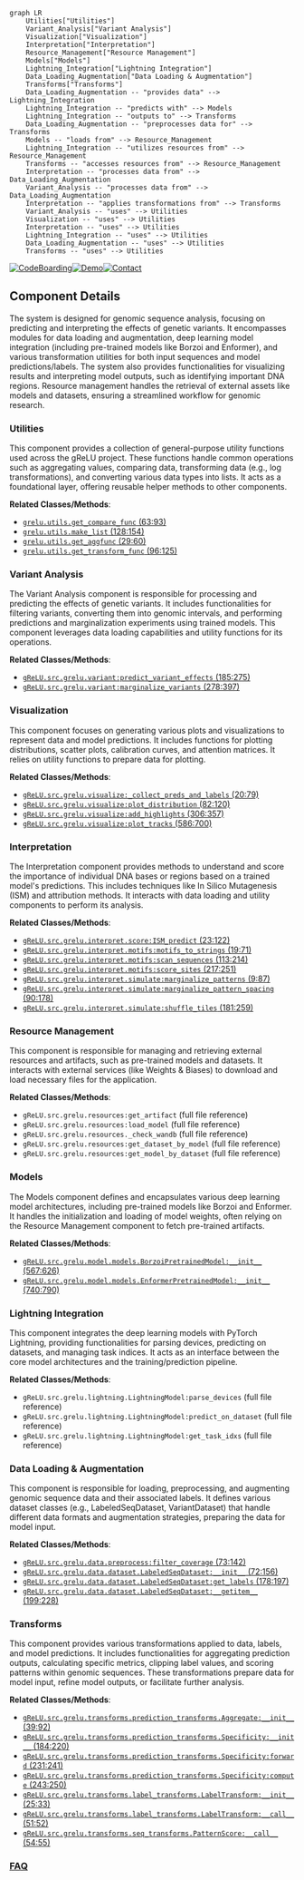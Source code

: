 ```mermaid
graph LR
    Utilities["Utilities"]
    Variant_Analysis["Variant Analysis"]
    Visualization["Visualization"]
    Interpretation["Interpretation"]
    Resource_Management["Resource Management"]
    Models["Models"]
    Lightning_Integration["Lightning Integration"]
    Data_Loading_Augmentation["Data Loading & Augmentation"]
    Transforms["Transforms"]
    Data_Loading_Augmentation -- "provides data" --> Lightning_Integration
    Lightning_Integration -- "predicts with" --> Models
    Lightning_Integration -- "outputs to" --> Transforms
    Data_Loading_Augmentation -- "preprocesses data for" --> Transforms
    Models -- "loads from" --> Resource_Management
    Lightning_Integration -- "utilizes resources from" --> Resource_Management
    Transforms -- "accesses resources from" --> Resource_Management
    Interpretation -- "processes data from" --> Data_Loading_Augmentation
    Variant_Analysis -- "processes data from" --> Data_Loading_Augmentation
    Interpretation -- "applies transformations from" --> Transforms
    Variant_Analysis -- "uses" --> Utilities
    Visualization -- "uses" --> Utilities
    Interpretation -- "uses" --> Utilities
    Lightning_Integration -- "uses" --> Utilities
    Data_Loading_Augmentation -- "uses" --> Utilities
    Transforms -- "uses" --> Utilities
```
[![CodeBoarding](https://img.shields.io/badge/Generated%20by-CodeBoarding-9cf?style=flat-square)](https://github.com/CodeBoarding/GeneratedOnBoardings)[![Demo](https://img.shields.io/badge/Try%20our-Demo-blue?style=flat-square)](https://www.codeboarding.org/demo)[![Contact](https://img.shields.io/badge/Contact%20us%20-%20contact@codeboarding.org-lightgrey?style=flat-square)](mailto:contact@codeboarding.org)

## Component Details

The system is designed for genomic sequence analysis, focusing on predicting and interpreting the effects of genetic variants. It encompasses modules for data loading and augmentation, deep learning model integration (including pre-trained models like Borzoi and Enformer), and various transformation utilities for both input sequences and model predictions/labels. The system also provides functionalities for visualizing results and interpreting model outputs, such as identifying important DNA regions. Resource management handles the retrieval of external assets like models and datasets, ensuring a streamlined workflow for genomic research.

### Utilities
This component provides a collection of general-purpose utility functions used across the gReLU project. These functions handle common operations such as aggregating values, comparing data, transforming data (e.g., log transformations), and converting various data types into lists. It acts as a foundational layer, offering reusable helper methods to other components.


**Related Classes/Methods**:

- <a href="https://github.com/Genentech/gReLU/blob/master/src/grelu/utils.py#L63-L93" target="_blank" rel="noopener noreferrer">`grelu.utils.get_compare_func` (63:93)</a>
- <a href="https://github.com/Genentech/gReLU/blob/master/src/grelu/utils.py#L128-L154" target="_blank" rel="noopener noreferrer">`grelu.utils.make_list` (128:154)</a>
- <a href="https://github.com/Genentech/gReLU/blob/master/src/grelu/utils.py#L29-L60" target="_blank" rel="noopener noreferrer">`grelu.utils.get_aggfunc` (29:60)</a>
- <a href="https://github.com/Genentech/gReLU/blob/master/src/grelu/utils.py#L96-L125" target="_blank" rel="noopener noreferrer">`grelu.utils.get_transform_func` (96:125)</a>


### Variant Analysis
The Variant Analysis component is responsible for processing and predicting the effects of genetic variants. It includes functionalities for filtering variants, converting them into genomic intervals, and performing predictions and marginalization experiments using trained models. This component leverages data loading capabilities and utility functions for its operations.


**Related Classes/Methods**:

- <a href="https://github.com/Genentech/gReLU/blob/master/src/grelu/variant.py#L185-L275" target="_blank" rel="noopener noreferrer">`gReLU.src.grelu.variant:predict_variant_effects` (185:275)</a>
- <a href="https://github.com/Genentech/gReLU/blob/master/src/grelu/variant.py#L278-L397" target="_blank" rel="noopener noreferrer">`gReLU.src.grelu.variant:marginalize_variants` (278:397)</a>


### Visualization
This component focuses on generating various plots and visualizations to represent data and model predictions. It includes functions for plotting distributions, scatter plots, calibration curves, and attention matrices. It relies on utility functions to prepare data for plotting.


**Related Classes/Methods**:

- <a href="https://github.com/Genentech/gReLU/blob/master/src/grelu/visualize.py#L20-L79" target="_blank" rel="noopener noreferrer">`gReLU.src.grelu.visualize:_collect_preds_and_labels` (20:79)</a>
- <a href="https://github.com/Genentech/gReLU/blob/master/src/grelu/visualize.py#L82-L120" target="_blank" rel="noopener noreferrer">`gReLU.src.grelu.visualize:plot_distribution` (82:120)</a>
- <a href="https://github.com/Genentech/gReLU/blob/master/src/grelu/visualize.py#L306-L357" target="_blank" rel="noopener noreferrer">`gReLU.src.grelu.visualize:add_highlights` (306:357)</a>
- <a href="https://github.com/Genentech/gReLU/blob/master/src/grelu/visualize.py#L586-L700" target="_blank" rel="noopener noreferrer">`gReLU.src.grelu.visualize:plot_tracks` (586:700)</a>


### Interpretation
The Interpretation component provides methods to understand and score the importance of individual DNA bases or regions based on a trained model's predictions. This includes techniques like In Silico Mutagenesis (ISM) and attribution methods. It interacts with data loading and utility components to perform its analysis.


**Related Classes/Methods**:

- <a href="https://github.com/Genentech/gReLU/blob/master/src/grelu/interpret/score.py#L23-L122" target="_blank" rel="noopener noreferrer">`gReLU.src.grelu.interpret.score:ISM_predict` (23:122)</a>
- <a href="https://github.com/Genentech/gReLU/blob/master/src/grelu/interpret/motifs.py#L19-L71" target="_blank" rel="noopener noreferrer">`gReLU.src.grelu.interpret.motifs:motifs_to_strings` (19:71)</a>
- <a href="https://github.com/Genentech/gReLU/blob/master/src/grelu/interpret/motifs.py#L113-L214" target="_blank" rel="noopener noreferrer">`gReLU.src.grelu.interpret.motifs:scan_sequences` (113:214)</a>
- <a href="https://github.com/Genentech/gReLU/blob/master/src/grelu/interpret/motifs.py#L217-L251" target="_blank" rel="noopener noreferrer">`gReLU.src.grelu.interpret.motifs:score_sites` (217:251)</a>
- <a href="https://github.com/Genentech/gReLU/blob/master/src/grelu/interpret/simulate.py#L9-L87" target="_blank" rel="noopener noreferrer">`gReLU.src.grelu.interpret.simulate:marginalize_patterns` (9:87)</a>
- <a href="https://github.com/Genentech/gReLU/blob/master/src/grelu/interpret/simulate.py#L90-L178" target="_blank" rel="noopener noreferrer">`gReLU.src.grelu.interpret.simulate:marginalize_pattern_spacing` (90:178)</a>
- <a href="https://github.com/Genentech/gReLU/blob/master/src/grelu/interpret/simulate.py#L181-L259" target="_blank" rel="noopener noreferrer">`gReLU.src.grelu.interpret.simulate:shuffle_tiles` (181:259)</a>


### Resource Management
This component is responsible for managing and retrieving external resources and artifacts, such as pre-trained models and datasets. It interacts with external services (like Weights & Biases) to download and load necessary files for the application.


**Related Classes/Methods**:

- `gReLU.src.grelu.resources:get_artifact` (full file reference)
- `gReLU.src.grelu.resources:load_model` (full file reference)
- `gReLU.src.grelu.resources._check_wandb` (full file reference)
- `gReLU.src.grelu.resources:get_dataset_by_model` (full file reference)
- `gReLU.src.grelu.resources:get_model_by_dataset` (full file reference)


### Models
The Models component defines and encapsulates various deep learning model architectures, including pre-trained models like Borzoi and Enformer. It handles the initialization and loading of model weights, often relying on the Resource Management component to fetch pre-trained artifacts.


**Related Classes/Methods**:

- <a href="https://github.com/Genentech/gReLU/blob/master/src/grelu/model/models.py#L567-L626" target="_blank" rel="noopener noreferrer">`gReLU.src.grelu.model.models.BorzoiPretrainedModel:__init__` (567:626)</a>
- <a href="https://github.com/Genentech/gReLU/blob/master/src/grelu/model/models.py#L740-L790" target="_blank" rel="noopener noreferrer">`gReLU.src.grelu.model.models.EnformerPretrainedModel:__init__` (740:790)</a>


### Lightning Integration
This component integrates the deep learning models with PyTorch Lightning, providing functionalities for parsing devices, predicting on datasets, and managing task indices. It acts as an interface between the core model architectures and the training/prediction pipeline.


**Related Classes/Methods**:

- `gReLU.src.grelu.lightning.LightningModel:parse_devices` (full file reference)
- `gReLU.src.grelu.lightning.LightningModel:predict_on_dataset` (full file reference)
- `gReLU.src.grelu.lightning.LightningModel:get_task_idxs` (full file reference)


### Data Loading & Augmentation
This component is responsible for loading, preprocessing, and augmenting genomic sequence data and their associated labels. It defines various dataset classes (e.g., LabeledSeqDataset, VariantDataset) that handle different data formats and augmentation strategies, preparing the data for model input.


**Related Classes/Methods**:

- <a href="https://github.com/Genentech/gReLU/blob/master/src/grelu/data/preprocess.py#L73-L142" target="_blank" rel="noopener noreferrer">`gReLU.src.grelu.data.preprocess:filter_coverage` (73:142)</a>
- <a href="https://github.com/Genentech/gReLU/blob/master/src/grelu/data/dataset.py#L72-L156" target="_blank" rel="noopener noreferrer">`gReLU.src.grelu.data.dataset.LabeledSeqDataset:__init__` (72:156)</a>
- <a href="https://github.com/Genentech/gReLU/blob/master/src/grelu/data/dataset.py#L178-L197" target="_blank" rel="noopener noreferrer">`gReLU.src.grelu.data.dataset.LabeledSeqDataset:get_labels` (178:197)</a>
- <a href="https://github.com/Genentech/gReLU/blob/master/src/grelu/data/dataset.py#L199-L228" target="_blank" rel="noopener noreferrer">`gReLU.src.grelu.data.dataset.LabeledSeqDataset:__getitem__` (199:228)</a>


### Transforms
This component provides various transformations applied to data, labels, and model predictions. It includes functionalities for aggregating prediction outputs, calculating specific metrics, clipping label values, and scoring patterns within genomic sequences. These transformations prepare data for model input, refine model outputs, or facilitate further analysis.


**Related Classes/Methods**:

- <a href="https://github.com/Genentech/gReLU/blob/master/src/grelu/transforms/prediction_transforms.py#L39-L92" target="_blank" rel="noopener noreferrer">`gReLU.src.grelu.transforms.prediction_transforms.Aggregate:__init__` (39:92)</a>
- <a href="https://github.com/Genentech/gReLU/blob/master/src/grelu/transforms/prediction_transforms.py#L184-L220" target="_blank" rel="noopener noreferrer">`gReLU.src.grelu.transforms.prediction_transforms.Specificity:__init__` (184:220)</a>
- <a href="https://github.com/Genentech/gReLU/blob/master/src/grelu/transforms/prediction_transforms.py#L231-L241" target="_blank" rel="noopener noreferrer">`gReLU.src.grelu.transforms.prediction_transforms.Specificity:forward` (231:241)</a>
- <a href="https://github.com/Genentech/gReLU/blob/master/src/grelu/transforms/prediction_transforms.py#L243-L250" target="_blank" rel="noopener noreferrer">`gReLU.src.grelu.transforms.prediction_transforms.Specificity:compute` (243:250)</a>
- <a href="https://github.com/Genentech/gReLU/blob/master/src/grelu/transforms/label_transforms.py#L25-L33" target="_blank" rel="noopener noreferrer">`gReLU.src.grelu.transforms.label_transforms.LabelTransform:__init__` (25:33)</a>
- <a href="https://github.com/Genentech/gReLU/blob/master/src/grelu/transforms/label_transforms.py#L51-L52" target="_blank" rel="noopener noreferrer">`gReLU.src.grelu.transforms.label_transforms.LabelTransform:__call__` (51:52)</a>
- <a href="https://github.com/Genentech/gReLU/blob/master/src/grelu/transforms/seq_transforms.py#L54-L55" target="_blank" rel="noopener noreferrer">`gReLU.src.grelu.transforms.seq_transforms.PatternScore:__call__` (54:55)</a>




### [FAQ](https://github.com/CodeBoarding/GeneratedOnBoardings/tree/main?tab=readme-ov-file#faq)